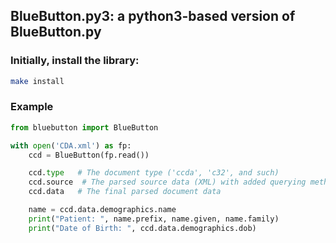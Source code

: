 ## BlueButton.py3: a python3-based version of BlueButton.py


### Initially, install the library:

```bash
make install
```

### Example

```python
from bluebutton import BlueButton

with open('CDA.xml') as fp:
    ccd = BlueButton(fp.read())

    ccd.type   # The document type ('ccda', 'c32', and such)
    ccd.source  # The parsed source data (XML) with added querying methods
    ccd.data   # The final parsed document data

    name = ccd.data.demographics.name
    print("Patient: ", name.prefix, name.given, name.family)
    print("Date of Birth: ", ccd.data.demographics.dob)
```

